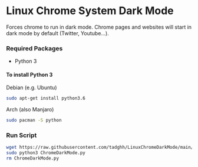 # Linux Chrome System Dark Mode

Forces chrome to run in dark mode. Chrome pages and websites will start in dark mode by default (Twitter, Youtube...).

### Required Packages

* Python 3

#### To install Python 3

Debian (e.g. Ubuntu)

```bash
sudo apt-get install python3.6
```

Arch (also Manjaro)

```bash
sudo pacman -S python
```
### Run Script
```bash
wget https://raw.githubusercontent.com/tadghh/LinuxChromeDarkMode/main/ChromeDarkMode.py
sudo python3 ChromeDarkMode.py
rm ChromeDarkMode.py
```

